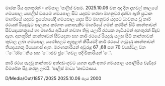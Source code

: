 මාරක රිය අනතුරක් - ගම්පාල ්පාලිස් වසම. 2025.10.06 වන අද දින දහවල් කාලයේ ගමයපාල යපාලිස් වසයම ගමයපාල සිට යදාළුව හරහා මහනුවර දක්වා ඇති ප්‍රධාන මාර්ගයේ යදාළුව ප්‍රයේශයේදී ගමයපාල යදස සිට මහනුවර යදසට ධාවනය වූ කාර් රථයක් රියදුරුට පාලනය කරගත යනාහැකිව මාර්ගයේ ගමන් කරමින් සිටි කාන්තාවන් සිව්යදයනකුයේ හා මාර්ගය අයියන් නවතා තිබූ යලාරි රථයක ගැටීයමන් අනතුරක් සිදුව ඇත. අනතුරින් කාන්තාවන් සිව්යදනා සහ කාර් රථයේ රියදුරු යලස සිටි කාන්තාවක් තුවාල ලබා ගමයපාල යරෝහලට ඇතුළත් කිරීයමදී කාර් රථයේ ගැටුණු කාන්තාවන් තියදයනකු මියයගාස් ඇත. මරණකාරියන් අවුරුදු 67 ,68 සහ 70 වයස්වල වන ්ේරා්ෙනිය සහ ්ොළුව ප්‍ර්ේශවල පදිංචිකාරියන් ්ේ.

කාර් රථය පැදවූ කාන්තාව අත්අඩංගුවට යගන ඇති අතර ගමයපාල යපාලිසිය වැඩිදුර විමර්ශන සිදු කරනු ලබයි. ්පාලිස් මාධ්‍ය ්කාට්ඨාසය.

D/Media/Out/1857 /2025 2025.10.06 පැය 2000